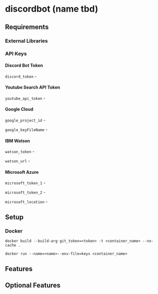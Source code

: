 # discordbot (name tbd)

## Requirements

### External Libraries

### API Keys

#### Discord Bot Token
`discord_token` - 

#### Youtube Search API Token
`youtube_api_token` - 

#### Google Cloud
`google_project_id` - 

`google_keyFileName` - 

#### IBM Watson
`watson_token` - 

`watson_url` - 

#### Microsoft Azure
`microsoft_token_1` - 

`microsoft_token_2` - 

`microsoft_location` - 

## Setup

### Docker

`docker build --build-arg git_token=<token> -t <container_name> --no-cache .`

`docker run --name=<name>--env-file=keys <container_name>`

## Features

## Optional Features

